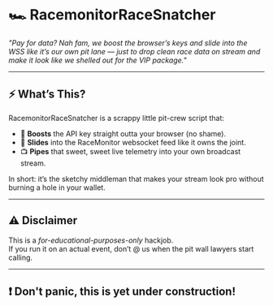 # 🏎️ RacemonitorRaceSnatcher

*"Pay for data? Nah fam, we boost the browser’s keys and slide into the WSS like it’s our own pit lane — just to drop clean race data on stream and make it look like we shelled out for the VIP package."*

---

## ⚡ What’s This?
RacemonitorRaceSnatcher is a scrappy little pit-crew script that:
- 🔑 **Boosts** the API key straight outta your browser (no shame).
- 📡 **Slides** into the RaceMonitor websocket feed like it owns the joint.
- 📺 **Pipes** that sweet, sweet live telemetry into your own broadcast stream.

In short: it’s the sketchy middleman that makes your stream look pro without burning a hole in your wallet.

---

## ⚠️ Disclaimer
This is a *for-educational-purposes-only* hackjob.  
If you run it on an actual event, don’t @ us when the pit wall lawyers start calling.

---

##  :exclamation: Don't panic, this is yet under construction!
